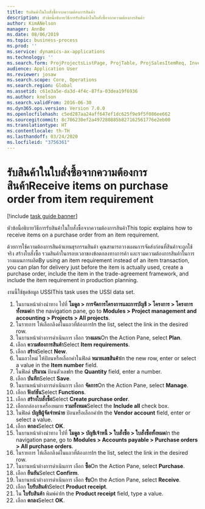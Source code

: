 ```yaml
---
title: รับสินค้าในใบสั่งซื้อจากความต้องการสินค้า
description: หัวข้อนี้อธิบายวิธีการรับสินค้าในใบสั่งซื้อจากความต้องการสินค้า
author: KimANelson
manager: AnnBe
ms.date: 08/06/2019
ms.topic: business-process
ms.prod: ''
ms.service: dynamics-ax-applications
ms.technology: ''
ms.search.form: ProjProjectsListPage, ProjTable, ProjSalesItemReq, InventItemIdLookupSimple, PurchCreateFromSalesOrder, VendAccountItemLookup, PurchTable, PurchEditLines
audience: Application User
ms.reviewer: josaw
ms.search.scope: Core, Operations
ms.search.region: Global
ms.assetid: c61e3a5e-da3d-4f4c-87fa-03dea19f6936
ms.author: knelson
ms.search.validFrom: 2016-06-30
ms.dyn365.ops.version: Version 7.0.0
ms.openlocfilehash: c5ed287aa24aff647ef1dc625f9e9f5f086ee662
ms.sourcegitcommit: 8c786230ef2a497280885b827162561776e2eb00
ms.translationtype: HT
ms.contentlocale: th-TH
ms.lasthandoff: 03/24/2020
ms.locfileid: "3756361"
---
```

# <a name="receive-items-on-purchase-order-from-item-requirement"></a><span data-ttu-id="c2902-103">รับสินค้าในใบสั่งซื้อจากความต้องการสินค้า</span><span class="sxs-lookup"><span data-stu-id="c2902-103">Receive items on purchase order from item requirement</span></span>

[!include [task guide banner](../../includes/task-guide-banner.md)]

<span data-ttu-id="c2902-104">หัวข้อนี้อธิบายวิธีการรับสินค้าในใบสั่งซื้อจากความต้องการสินค้า</span><span class="sxs-lookup"><span data-stu-id="c2902-104">This topic explains how to receive items on a purchase order from an item requirement.</span></span>

<span data-ttu-id="c2902-105">ด้วยการใช้ความต้องการสินค้าแทนธุรกรรมสินค้า คุณสามารถวางแผนการจัดส่งก่อนที่สินค้าจะถูกใช้จริง สร้างใบสั่งซื้อ รวมสินค้าในกรอบเวลาของข้อตกลงทางการค้า และรวมความต้องการสินค้าในการวางแผนการผลิต</span><span class="sxs-lookup"><span data-stu-id="c2902-105">By using an item requirement instead of an item transaction, you can plan for delivery just before the item is actually used, create a purchase order, include the item in the trade-agreement framework, and include the item requirement in production planning.</span></span> 

<span data-ttu-id="c2902-106">งานนี้ใช้ชุดข้อมูล USSI</span><span class="sxs-lookup"><span data-stu-id="c2902-106">This task uses the USSI data set.</span></span>

1. <span data-ttu-id="c2902-107">ในบานหน้าต่างนำทาง ไปที่ **โมดูล > การจัดการโครงการและการบัญชี > โครงการ > โครงการทั้งหมด**</span><span class="sxs-lookup"><span data-stu-id="c2902-107">In the navigation pane, go to **Modules > Project management and accounting > Projects > All projects**.</span></span>
2. <span data-ttu-id="c2902-108">ในรายการ ให้เลือกลิงค์ในแถวที่ต้องการ</span><span class="sxs-lookup"><span data-stu-id="c2902-108">In the list, select the link in the desired row.</span></span>
3. <span data-ttu-id="c2902-109">ในบานหน้าต่างการดำเนินการ เลือก **วางแผน**</span><span class="sxs-lookup"><span data-stu-id="c2902-109">On the Action Pane, select **Plan**.</span></span>
4. <span data-ttu-id="c2902-110">เลือก **ความต้องการสินค้า**</span><span class="sxs-lookup"><span data-stu-id="c2902-110">Select **Item requirements**.</span></span>
5. <span data-ttu-id="c2902-111">เลือก **สร้าง**</span><span class="sxs-lookup"><span data-stu-id="c2902-111">Select **New**.</span></span>
6. <span data-ttu-id="c2902-112">ในแถวใหม่ ให้ป้อนหรือเลือกค่าในฟิลด์ **หมายเลขสินค้า**</span><span class="sxs-lookup"><span data-stu-id="c2902-112">In the new row, enter or select a value in the **Item number** field.</span></span>
7. <span data-ttu-id="c2902-113">ในฟิลด์ **ปริมาณ** ป้อนตัวเลข</span><span class="sxs-lookup"><span data-stu-id="c2902-113">In the **Quantity** field, enter a number.</span></span>
8. <span data-ttu-id="c2902-114">เลือก **บันทึก**</span><span class="sxs-lookup"><span data-stu-id="c2902-114">Select **Save**.</span></span>
9. <span data-ttu-id="c2902-115">ในบานหน้าต่างการดำเนินการ เลือก **จัดการ**</span><span class="sxs-lookup"><span data-stu-id="c2902-115">On the Action Pane, select **Manage**.</span></span>
10. <span data-ttu-id="c2902-116">เลือก **ฟังก์ชัน**</span><span class="sxs-lookup"><span data-stu-id="c2902-116">Select **Functions**.</span></span>
11. <span data-ttu-id="c2902-117">เลือก **สร้างใบสั่งซื้อ**</span><span class="sxs-lookup"><span data-stu-id="c2902-117">Select **Create purchase order**.</span></span>
12. <span data-ttu-id="c2902-118">เลือกกล่องกาเครื่องหมาย **รวมทั้งหมด**</span><span class="sxs-lookup"><span data-stu-id="c2902-118">Select the **Include all** check box.</span></span>
13. <span data-ttu-id="c2902-119">ในฟิลด์ **บัญชีผู้จัดจำหน่าย** ป้อนหรือเลือกค่า</span><span class="sxs-lookup"><span data-stu-id="c2902-119">In the **Vendor account** field, enter or select a value.</span></span>
14. <span data-ttu-id="c2902-120">เลือก **ตกลง**</span><span class="sxs-lookup"><span data-stu-id="c2902-120">Select **OK**.</span></span>
15. <span data-ttu-id="c2902-121">ในบานหน้าต่างนำทาง ไปที่ **โมดูล > บัญชีเจ้าหนี้ > ใบสั่งซื้อ > ใบสั่งซื้อทั้งหมด**</span><span class="sxs-lookup"><span data-stu-id="c2902-121">In the navigation pane, go to **Modules > Accounts payable > Purchase orders > All purchase orders**.</span></span>
16. <span data-ttu-id="c2902-122">ในรายการ ให้เลือกลิงค์ในแถวที่ต้องการ</span><span class="sxs-lookup"><span data-stu-id="c2902-122">In the list, select the link in the desired row.</span></span>
17. <span data-ttu-id="c2902-123">ในบานหน้าต่างการดำเนินการ เลือก **ซื้อ**</span><span class="sxs-lookup"><span data-stu-id="c2902-123">On the Action Pane, select **Purchase**.</span></span>
18. <span data-ttu-id="c2902-124">เลือก **ยืนยัน**</span><span class="sxs-lookup"><span data-stu-id="c2902-124">Select **Confirm**.</span></span>
19. <span data-ttu-id="c2902-125">ในบานหน้าต่างการดำเนินการ เลือก **รับ**</span><span class="sxs-lookup"><span data-stu-id="c2902-125">On the Action Pane, select **Receive**.</span></span>
20. <span data-ttu-id="c2902-126">เลือก **ใบรับสินค้า**</span><span class="sxs-lookup"><span data-stu-id="c2902-126">Select **Product receipt**.</span></span>
21. <span data-ttu-id="c2902-127">ใน **ใบรับสินค้า** พิมพ์ค่า</span><span class="sxs-lookup"><span data-stu-id="c2902-127">In the **Product receipt** field, type a value.</span></span>
22. <span data-ttu-id="c2902-128">เลือก **ตกลง**</span><span class="sxs-lookup"><span data-stu-id="c2902-128">Select **OK**.</span></span>

